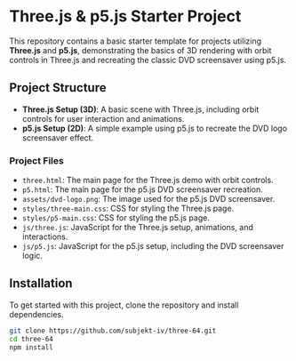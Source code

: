 # Three.js & p5.js Starter Project

This repository contains a basic starter template for projects utilizing **Three.js** and **p5.js**, demonstrating the basics of 3D rendering with orbit controls in Three.js and recreating the classic DVD screensaver using p5.js.

## Project Structure

- **Three.js Setup (3D)**: A basic scene with Three.js, including orbit controls for user interaction and animations.
- **p5.js Setup (2D)**: A simple example using p5.js to recreate the DVD logo screensaver effect.

### Project Files

- `three.html`: The main page for the Three.js demo with orbit controls.
- `p5.html`: The main page for the p5.js DVD screensaver recreation.
- `assets/dvd-logo.png`: The image used for the p5.js DVD screensaver.
- `styles/three-main.css`: CSS for styling the Three.js page.
- `styles/p5-main.css`: CSS for styling the p5.js page.
- `js/three.js`: JavaScript for the Three.js setup, animations, and interactions.
- `js/p5.js`: JavaScript for the p5.js setup, including the DVD screensaver logic.

## Installation

To get started with this project, clone the repository and install dependencies.

```bash
git clone https://github.com/subjekt-iv/three-64.git
cd three-64
npm install
